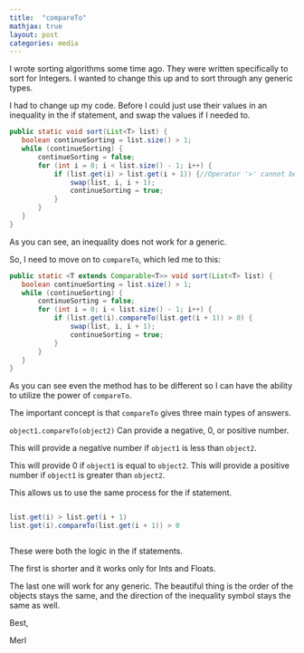 ```yaml
---
title:  "compareTo"
mathjax: true
layout: post
categories: media
---
```


I wrote sorting algorithms some time ago. They were written specifically to sort for Integers.
I wanted to change this up and to sort through any generic types.

I had to change up my code. Before I could just use their values in an inequality in the if statement, and swap the values if I needed to.

```java
public static void sort(List<T> list) {
   boolean continueSorting = list.size() > 1;
   while (continueSorting) {
       continueSorting = false;
       for (int i = 0; i < list.size() - 1; i++) {
           if (list.get(i) > list.get(i + 1)) {//Operator '>' cannot be applied to 'T', 'T'
               swap(list, i, i + 1);
               continueSorting = true;
           }
       }
   }
}
```
As you can see, an inequality does not work for a generic.

So, I need to move on to `compareTo`, which led me to this:


```java
public static <T extends Comparable<T>> void sort(List<T> list) {
   boolean continueSorting = list.size() > 1;
   while (continueSorting) {
       continueSorting = false;
       for (int i = 0; i < list.size() - 1; i++) {
           if (list.get(i).compareTo(list.get(i + 1)) > 0) {
               swap(list, i, i + 1);
               continueSorting = true;
           }
       }
   }
}
```
As you can see even the method has to be different so I can have the ability to utilize the power of `compareTo`.

The important concept is that `compareTo` gives three main types of answers.

`object1.compareTo(object2)`
Can provide a negative, 0, or positive number.

This will provide a negative number if `object1` is less than `object2`.

This will provide 0 if `object1` is equal to `object2`.
This will provide a positive number if `object1` is greater than `object2`.

This allows us to use the same process for the if statement.


```java

list.get(i) > list.get(i + 1)
list.get(i).compareTo(list.get(i + 1)) > 0



```

These were both the logic in the if statements.

The first is shorter and it works only for Ints and Floats.

The last one will work for any generic. The beautiful thing is the order of the objects stays the same, and the direction of the inequality symbol stays the same as well.

Best,

Merl
